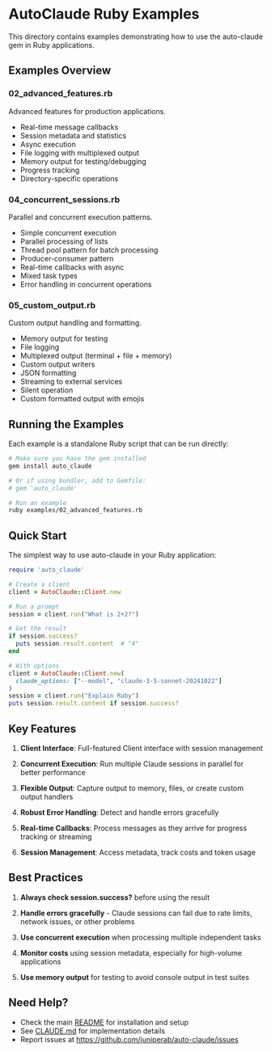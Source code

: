 # AutoClaude Ruby Examples

This directory contains examples demonstrating how to use the auto-claude gem in Ruby applications.

## Examples Overview

### 02_advanced_features.rb
Advanced features for production applications.
- Real-time message callbacks
- Session metadata and statistics
- Async execution
- File logging with multiplexed output
- Memory output for testing/debugging
- Progress tracking
- Directory-specific operations

### 04_concurrent_sessions.rb
Parallel and concurrent execution patterns.
- Simple concurrent execution
- Parallel processing of lists
- Thread pool pattern for batch processing
- Producer-consumer pattern
- Real-time callbacks with async
- Mixed task types
- Error handling in concurrent operations

### 05_custom_output.rb
Custom output handling and formatting.
- Memory output for testing
- File logging
- Multiplexed output (terminal + file + memory)
- Custom output writers
- JSON formatting
- Streaming to external services
- Silent operation
- Custom formatted output with emojis

## Running the Examples

Each example is a standalone Ruby script that can be run directly:

```bash
# Make sure you have the gem installed
gem install auto_claude

# Or if using bundler, add to Gemfile:
# gem 'auto_claude'

# Run an example
ruby examples/02_advanced_features.rb
```

## Quick Start

The simplest way to use auto-claude in your Ruby application:

```ruby
require 'auto_claude'

# Create a client
client = AutoClaude::Client.new

# Run a prompt
session = client.run("What is 2+2?")

# Get the result
if session.success?
  puts session.result.content  # "4"
end

# With options
client = AutoClaude::Client.new(
  claude_options: ["--model", "claude-3-5-sonnet-20241022"]
)
session = client.run("Explain Ruby")
puts session.result.content if session.success?
```

## Key Features

1. **Client Interface**: Full-featured Client interface with session management

2. **Concurrent Execution**: Run multiple Claude sessions in parallel for better performance

3. **Flexible Output**: Capture output to memory, files, or create custom output handlers

4. **Robust Error Handling**: Detect and handle errors gracefully

5. **Real-time Callbacks**: Process messages as they arrive for progress tracking or streaming

6. **Session Management**: Access metadata, track costs and token usage

## Best Practices

1. **Always check session.success?** before using the result

2. **Handle errors gracefully** - Claude sessions can fail due to rate limits, network issues, or other problems

3. **Use concurrent execution** when processing multiple independent tasks

4. **Monitor costs** using session metadata, especially for high-volume applications

5. **Use memory output** for testing to avoid console output in test suites

## Need Help?

- Check the main [README](../README.md) for installation and setup
- See [CLAUDE.md](../CLAUDE.md) for implementation details
- Report issues at https://github.com/juniperab/auto-claude/issues